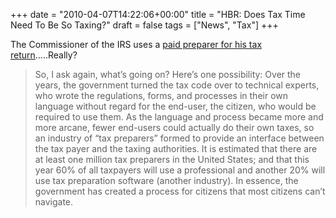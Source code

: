 +++
date = "2010-04-07T14:22:06+00:00"
title = "HBR: Does Tax Time Need To Be So Taxing?"
draft = false
tags = ["News", "Tax"]
+++

The Commissioner of the IRS uses a [paid preparer for his tax return](http://blogs.hbr.org/ashkenas/2010/04/does-tax-time-need-to-be-so-ta.html)…..Really?

> So, I ask again, what’s going on? Here’s one possibility: Over the years, the government turned the tax code over to technical experts, who wrote the regulations, forms, and processes in their own language without regard for the end-user, the citizen, who would be required to use them. As the language and process became more and more arcane, fewer end-users could actually do their own taxes, so an industry of “tax preparers” formed to provide an interface between the tax payer and the taxing authorities. It is estimated that there are at least one million tax preparers in the United States; and that this year 60% of all taxpayers will use a professional and another 20% will use tax preparation software (another industry). In essence, the government has created a process for citizens that most citizens can’t navigate.